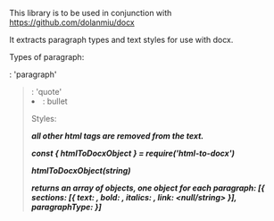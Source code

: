 This library is to be used in conjunction with https://github.com/dolanmiu/docx

It extracts paragraph types and text styles for use with docx.

Types of paragraph:
<p>: 'paragraph'
<blockquote>: 'quote'
<li>: bullet

Styles:
<b>
<em>
<a>

all other html tags are removed from the text.

const { htmlToDocxObject } = require('html-to-docx')

htmlToDocxObject(string)

returns an array of objects, one object for each paragraph:
[{
    sections: [{ 
        text: <string>, 
        bold: <bool>, 
        italics: <bool>, 
        link: <null/string> 
    }],
    paragraphType: <string>
}]

